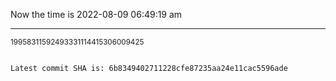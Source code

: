Now the time is 2022-08-09 06:49:19 am

---

<small>19958311592493331114415306009425</small>

```txt

Latest commit SHA is: 6b8349402711228cfe87235aa24e11cac5596ade
```
